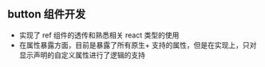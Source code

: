 ## button 组件开发

- 实现了 ref 组件的透传和熟悉相关 react 类型的使用
- 在属性暴露方面，目前是暴露了所有原生+ 支持的属性，但是在实现上，只对显示声明的自定义属性进行了逻辑的支持
